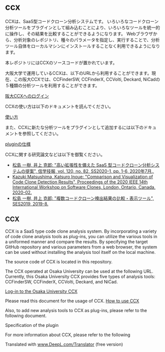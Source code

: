 # ccx

CCXは、SaaS型コードクローン分析システムです。
いろいろなコードクローン分析ツールをプラグインとして組み込むことにより、いろいろなツールを統一的に操作し、その結果を比較することができるようになります。
Webブラウザから、分析対象のレポジトリ、種々のパラメータを指定し、実行することで、分析ツール自体をローカルマシンにインストールすることなく利用できるようになります。

本レポジトリにはCCXのソースコードが置かれています。

大阪大学で運用しているCCXは、以下のURLから利用することができます。現在、この阪大CCXでは、CCFinderSW, CCFinderX, CCVolti, Deckard, NiCadの５種類の分析ツールを利用することができます。

[阪大CCXへのログイン](https://sel.ist.osaka-u.ac.jp/webapps/ccx/login)

CCXの使い方は以下のドキュメントを読んでください。

[使い方](/docs/usage.ja.md)

また、CCXに新たな分析ツールをプラグインとして追加するには以下のドキュメントを参照してください。

[pluginの仕様](/docs/plugin.ja.md)

CCXに関する研究論文などは以下を御覧ください。

- [松島 一樹, 井上 克郎: "高い拡張性を備えた SaaS 型コードクローン分析システムの提案", 信学技報, vol. 120, no. 82, SS2020-1, pp. 1-6, 2020年7月.,](https://sel.ist.osaka-u.ac.jp/lab-db/betuzuri/archive/1187/1187.pdf)
- [Kazuki Matsushima, Katsuro Inoue: "Comparison and Visualization of Code Clone Detection Results", Proceedings of the 2020 IEEE 14th International Workshop on Software Clones, London, Ontario, Canada, 2020-02.](https://sel.ist.osaka-u.ac.jp/lab-db/betuzuri/archive/1180/1180.pdf)
- [松島 一樹, 井上 克郎: "複数コードクローン検出結果の比較・表示ツール", SES2019, 2019-8.](https://sel.ist.osaka-u.ac.jp/lab-db/betuzuri/archive/1170/1170.pdf)

## CCX

CCX is a SaaS type code clone analysis system. By incorporating a variety of code clone analysis tools as plug-ins, you can utilize the various tools in a uniformed manner and compare the results. By specifying the target GitHub repository and various parameters from a web browser, the system can be used without installing the analysis tool itself on the local machine.

The source code of CCX is located in this repository.

The CCX operated at Osaka University can be used at the following URL. Currently, this Osaka University CCX provides five types of analysis tools: CCFinderSW, CCFinderX, CCVolti, Deckard, and NiCad.

[Log-in to the Osaka University CCX](https://sel.ist.osaka-u.ac.jp/webapps/ccx/login)

Please read this document for the usage of CCX.
[How to use CCX](/docs/usage.en.md)


Also, to add new analysis tools to CCX as plug-ins, please refer to the following document.

Specification of the plugin

For more information about CCX, please refer to the following

Translated with www.DeepL.com/Translator (free version)
